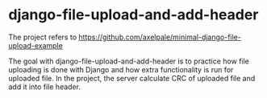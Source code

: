 # django-file-upload-and-add-header

The project refers to 
https://github.com/axelpale/minimal-django-file-upload-example

The goal with django-file-upload-and-add-header is to practice how file uploading is done with Django
and how extra functionality is run for uploaded file. 
In the project, the server calculate CRC of uploaded file and add it into file header.
